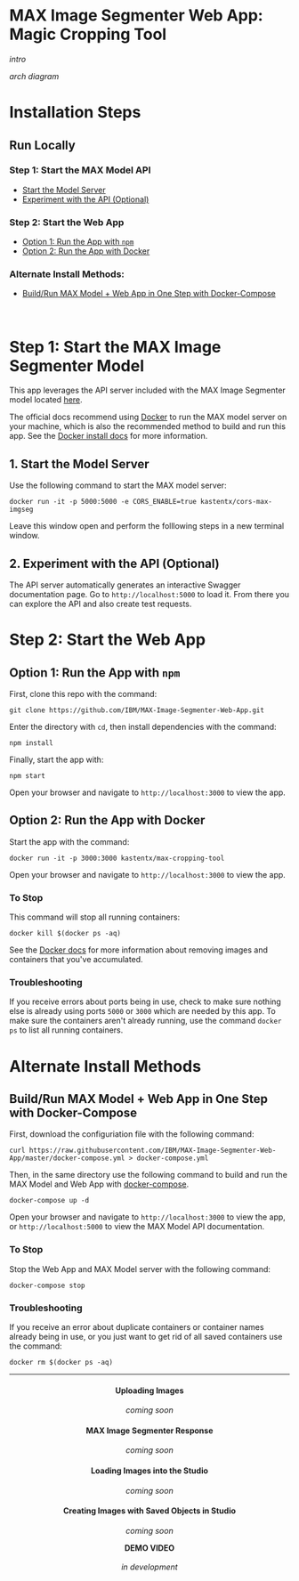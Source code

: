 # MAX Image Segmenter Web App: Magic Cropping Tool

_intro_

_arch diagram_


# Installation Steps

## Run Locally

### Step 1: Start the MAX Model API
* [Start the Model Server](#1-start-the-model-server)
* [Experiment with the API (Optional)](#2-experiment-with-the-api-optional)

### Step 2: Start the Web App

* [Option 1: Run the App with `npm`](#option-1-run-the-app-with-npm)
* [Option 2: Run the App with Docker](#option-2-run-the-app-with-docker)

### Alternate Install Methods: 

* [Build/Run MAX Model + Web App in One Step with Docker-Compose](#buildrun-max-model--web-app-in-one-step-with-docker-compose)

<br>

# Step 1: Start the MAX Image Segmenter Model

This app leverages the API server included with the MAX Image Segmenter model located [here](https://github.com/IBM/MAX-Image-Segmenter). 

The official docs recommend using [Docker](https://docs.docker.com/) to run the MAX model server on your machine, which is also the recommended method to build and run this app. See the [Docker install docs](https://docs.docker.com/install/) for more information.

## 1. Start the Model Server

Use the following command to start the MAX model server:  
```
docker run -it -p 5000:5000 -e CORS_ENABLE=true kastentx/cors-max-imgseg
```  

Leave this window open and perform the folllowing steps in a new terminal window.

## 2. Experiment with the API (Optional)

The API server automatically generates an interactive Swagger documentation page.
Go to `http://localhost:5000` to load it. From there you can explore the API and also create test requests.

# Step 2: Start the Web App

## Option 1: Run the App with `npm`

First, clone this repo with the command: 
```
git clone https://github.com/IBM/MAX-Image-Segmenter-Web-App.git
```

Enter the directory with `cd`, then install dependencies with the command: 
```
npm install
```

Finally, start the app with: 
```
npm start
```

Open your browser and navigate to `http://localhost:3000` to view the app.

## Option 2: Run the App with Docker

Start the app with the command: 
```
docker run -it -p 3000:3000 kastentx/max-cropping-tool
```   

Open your browser and navigate to `http://localhost:3000` to view the app.

### To Stop

This command will stop all running containers:  
```
docker kill $(docker ps -aq)
```

See the [Docker docs](https://docs.docker.com/) for more information about removing images and containers that you've accumulated. 

### Troubleshooting

If you receive errors about ports being in use, check to make sure nothing else is already using ports `5000` or `3000` which are needed by this app. To make sure the containers aren't already running, use the command `docker ps` to list all running containers.

# Alternate Install Methods 

## Build/Run MAX Model + Web App in One Step with Docker-Compose

First, download the configuriation file with the following command:  
```
curl https://raw.githubusercontent.com/IBM/MAX-Image-Segmenter-Web-App/master/docker-compose.yml > docker-compose.yml
```

Then, in the same directory use the following command to build and run the MAX Model and Web App with [docker-compose](https://docs.docker.com/compose/).
```
docker-compose up -d
```

Open your browser and navigate to `http://localhost:3000` to view the app, 
or `http://localhost:5000` to view the MAX Model API documentation.

### To Stop

Stop the Web App and MAX Model server with the following command: 
```
docker-compose stop
```

### Troubleshooting

If you receive an error about duplicate containers or container names already being in use, or you just want to get rid of all saved containers use the command:
```
docker rm $(docker ps -aq)
```

<hr>
<div style="text-align: center">

#### Uploading Images
<i>coming soon</i>

#### MAX Image Segmenter Response
<i>coming soon</i>

#### Loading Images into the Studio
<i>coming soon</i>

#### Creating Images with Saved Objects in Studio
<i>coming soon</i>

<b>DEMO VIDEO</b> <br>  
<i>in development</i>
</div>
